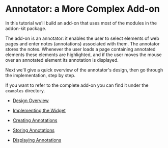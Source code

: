 <!-- This Source Code Form is subject to the terms of the Mozilla Public
   - License, v. 2.0. If a copy of the MPL was not distributed with this
   - file, You can obtain one at http://mozilla.org/MPL/2.0/. -->

# Annotator: a More Complex Add-on #

In this tutorial we'll build an add-on that uses most of the modules in the
addon-kit package.

The add-on is an annotator: it enables the user to select elements of web pages
and enter notes (annotations) associated with them. The annotator stores the
notes. Whenever the user loads a page containing annotated elements these
elements are highlighted, and if the user moves the mouse over an annotated
element its annotation is displayed.

Next we'll give a quick overview of the annotator's design, then go through
the implementation, step by step.

If you want to refer to the complete add-on you can find it under the
`examples` directory.

* [Design Overview](dev-guide/tutorials/annotator/overview.html)

* [Implementing the Widget](dev-guide/tutorials/annotator/widget.html)

* [Creating Annotations](dev-guide/tutorials/annotator/creating.html)

* [Storing Annotations](dev-guide/tutorials/annotator/storing.html)

* [Displaying Annotations](dev-guide/tutorials/annotator/displaying.html)


